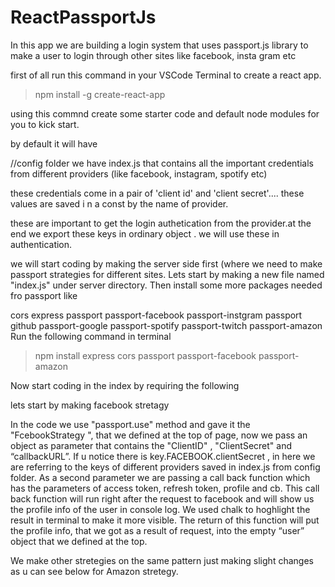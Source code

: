 # ReactPassportJs

In this app we are building a login system that uses passport.js library to make a user to login through other sites like facebook, insta gram etc

first of all run this command in your VSCode Terminal to create a react app.

>npm install -g create-react-app

using this commnd create some starter code and default node modules for you to kick start.

by default it will have





//config folder we have index.js that contains all the important credentials from different providers (like facebook, instagram, spotify etc)

these credentials come in a pair of 'client id' and 'client secret'.... these values are saved i n a const by the name of provider.

these are important to get the login authetication from the provider.at the end we export these keys in ordinary object . we will use these in authentication.





we will start coding by making the server side first (where we need to make passport strategies for different sites. Lets start by making a new file named "index.js" under server directory. Then install some more packages needed fro passport like

cors
express
passport
passport-facebook
passport-instgram
passport github
passport-google
passport-spotify
passport-twitch
passport-amazon
Run the following command in terminal

>npm install express cors passport passport-facebook passport-amazon

Now start coding in the index by requiring the following

lets start by making facebook stretagy

In the code we use "passport.use" method and gave it the "FcebookStrategy ", that we defined at the top of page, now we pass an object as parameter that contains the "ClientID" , "ClientSecret" and “callbackURL”. If u notice there is key.FACEBOOK.clientSecret , in here we are referring to the keys of different providers saved in index.js from config folder. As a second parameter we are passing a call back function which has the parameters of access token, refresh token, profile and cb. This call back function will run right after the request to facebook and will show us the profile info of the user in console log. We used chalk to hoghlight the result in terminal to make it more visible. The return of this function will put the profile info, that we got as a result of request, into the empty “user” object that we defined at the top.

We make other stretegies on the same pattern just making slight changes as u can see below for Amazon stretegy.
